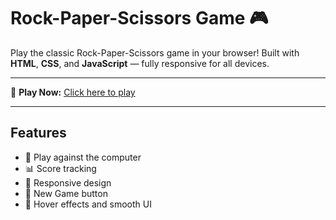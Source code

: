# Rock-Paper-Scissors Game 🎮
Play the classic Rock-Paper-Scissors game in your browser! Built with **HTML**, **CSS**, and **JavaScript** — fully responsive for all devices.

---
🔗 **Play Now:** [Click here to play]()

---

## Features
- 🤖 Play against the computer
- 📊 Score tracking
- 📱 Responsive design
- 🔁 New Game button
- 🎨 Hover effects and smooth UI
